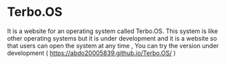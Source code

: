 # Terbo.OS
It is a website for an operating system called Terbo.OS. This system is like other operating systems but it is under development and it is a website so that users can open the system at any time , You can try the version under development ( https://abdo20005839.github.io/Terbo.OS/ )
